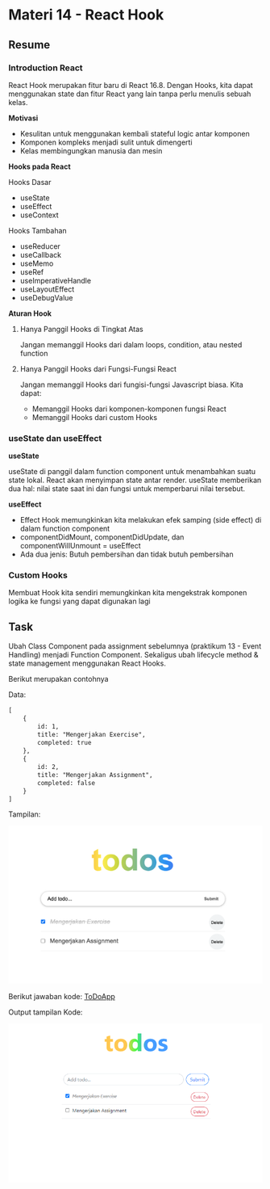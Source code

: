 # Materi 14 - React Hook

## Resume

### Introduction React

React Hook merupakan fitur baru di React 16.8. Dengan Hooks, kita dapat menggunakan state dan fitur React yang lain tanpa perlu menulis sebuah kelas.

**Motivasi**

- Kesulitan untuk menggunakan kembali stateful logic antar komponen
- Komponen kompleks menjadi sulit untuk dimengerti
- Kelas membingungkan manusia dan mesin

**Hooks pada React**

Hooks Dasar

- useState
- useEffect
- useContext

Hooks Tambahan

- useReducer
- useCallback
- useMemo
- useRef
- useImperativeHandle
- useLayoutEffect
- useDebugValue

**Aturan Hook**

1. Hanya Panggil Hooks di Tingkat Atas

   Jangan memanggil Hooks dari dalam loops, condition, atau nested function

2. Hanya Panggil Hooks dari Fungsi-Fungsi React

   Jangan memanggil Hooks dari fungisi-fungsi Javascript biasa.
   Kita dapat:

   - Memanggil Hooks dari komponen-komponen fungsi React
   - Memanggil Hooks dari custom Hooks

### useState dan useEffect

**useState**

useState di panggil dalam function component untuk menambahkan suatu state lokal. React akan menyimpan state antar render. useState memberikan dua hal: nilai state saat ini dan fungsi untuk memperbarui nilai tersebut.

**useEffect**

- Effect Hook memungkinkan kita melakukan efek samping (side effect) di dalam function component
- componentDidMount, componentDidUpdate, dan componentWillUnmount = useEffect
- Ada dua jenis: Butuh pembersihan dan tidak butuh pembersihan

### Custom Hooks

Membuat Hook kita sendiri memungkinkan kita mengekstrak komponen logika ke fungsi yang dapat digunakan lagi

## Task

Ubah Class Component pada assignment sebelumnya (praktikum 13 - Event Handling) menjadi Function Component. Sekaligus ubah lifecycle method & state management menggunakan React Hooks.

Berikut merupakan contohnya

Data:

```
[
    {
        id: 1,
        title: "Mengerjakan Exercise",
        completed: true
    },
    {
        id: 2,
        title: "Mengerjakan Assignment",
        completed: false
    }
]
```

Tampilan:

![contoh-tampilan.png](./screenshot/contoh-tampilan.png)

Berikut jawaban kode: [ToDoApp](./praktikum/src/pages/ToDoApp.js)

Output tampilan Kode:

![output-kode.png](./screenshot/output-kode.png)
